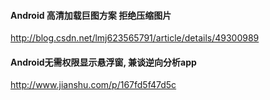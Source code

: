 #### Android 高清加载巨图方案 拒绝压缩图片

http://blog.csdn.net/lmj623565791/article/details/49300989

#### Android无需权限显示悬浮窗, 兼谈逆向分析app

http://www.jianshu.com/p/167fd5f47d5c
